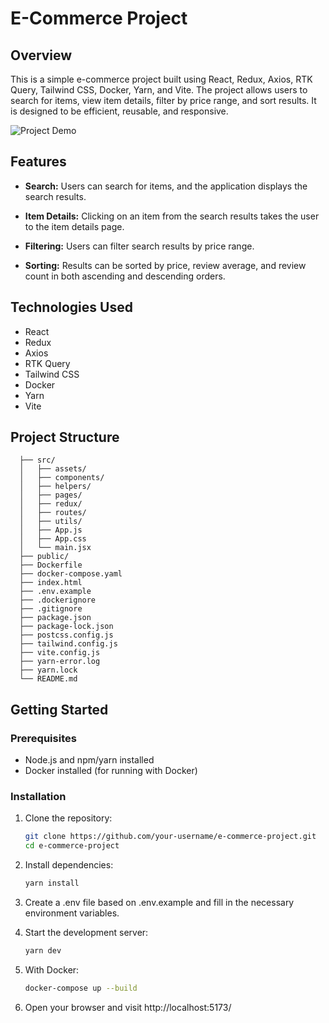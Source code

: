 # E-Commerce Project

## Overview

This is a simple e-commerce project built using React, Redux, Axios, RTK Query, Tailwind CSS, Docker, Yarn, and Vite. The project allows users to search for items, view item details, filter by price range, and sort results. It is designed to be efficient, reusable, and responsive.

![Project Demo](./src/assets/demo.png)

## Features

- **Search:** Users can search for items, and the application displays the search results.

- **Item Details:** Clicking on an item from the search results takes the user to the item details page.

- **Filtering:** Users can filter search results by price range.

- **Sorting:** Results can be sorted by price, review average, and review count in both ascending and descending orders.

## Technologies Used

- React
- Redux
- Axios
- RTK Query
- Tailwind CSS
- Docker
- Yarn
- Vite

## Project Structure

      ├── src/
      │   ├── assets/
      │   ├── components/
      │   ├── helpers/
      │   ├── pages/
      │   ├── redux/
      │   ├── routes/
      │   ├── utils/
      │   ├── App.js
      │   ├── App.css
      │   └── main.jsx
      ├── public/
      ├── Dockerfile
      ├── docker-compose.yaml
      ├── index.html
      ├── .env.example
      ├── .dockerignore
      ├── .gitignore
      ├── package.json
      ├── package-lock.json
      ├── postcss.config.js
      ├── tailwind.config.js
      ├── vite.config.js
      ├── yarn-error.log
      ├── yarn.lock
      └── README.md

## Getting Started

### Prerequisites

- Node.js and npm/yarn installed
- Docker installed (for running with Docker)

### Installation

1. Clone the repository:

   ```bash
   git clone https://github.com/your-username/e-commerce-project.git
   cd e-commerce-project

   ```

2. Install dependencies:

   ```bash
   yarn install

   ```

3. Create a .env file based on .env.example and fill in the necessary environment variables.

4. Start the development server:

   ```bash
   yarn dev
   ```

5. With Docker:

   ```bash
   docker-compose up --build

   ```

6. Open your browser and visit http://localhost:5173/
